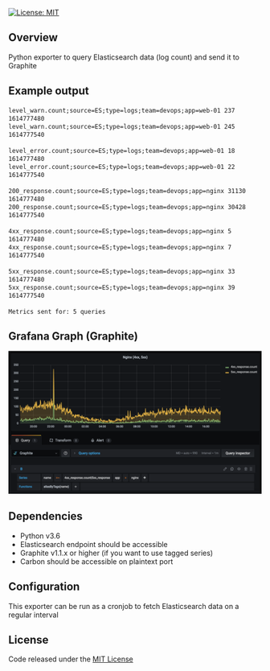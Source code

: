 [![License: MIT](https://img.shields.io/badge/License-MIT-blue.svg)](https://opensource.org/licenses/MIT)

## Overview
Python exporter to query Elasticsearch data (log count) and send it to Graphite

## Example output
```
level_warn.count;source=ES;type=logs;team=devops;app=web-01 237 1614777480
level_warn.count;source=ES;type=logs;team=devops;app=web-01 245 1614777540

level_error.count;source=ES;type=logs;team=devops;app=web-01 18 1614777480
level_error.count;source=ES;type=logs;team=devops;app=web-01 22 1614777540

200_response.count;source=ES;type=logs;team=devops;app=nginx 31130 1614777480
200_response.count;source=ES;type=logs;team=devops;app=nginx 30428 1614777540

4xx_response.count;source=ES;type=logs;team=devops;app=nginx 5 1614777480
4xx_response.count;source=ES;type=logs;team=devops;app=nginx 7 1614777540

5xx_response.count;source=ES;type=logs;team=devops;app=nginx 33 1614777480
5xx_response.count;source=ES;type=logs;team=devops;app=nginx 39 1614777540

Metrics sent for: 5 queries
```

## Grafana Graph (Graphite)
<img src="img/es-to-graphite-exporter.png" width="750">

## Dependencies
- Python v3.6
- Elasticsearch endpoint should be accessible
- Graphite v1.1.x or higher (if you want to use tagged series)
- Carbon should be accessible on plaintext port

## Configuration
This exporter can be run as a cronjob to fetch Elasticsearch data on a regular interval

## License
Code released under the [MIT License](https://opensource.org/licenses/MIT)